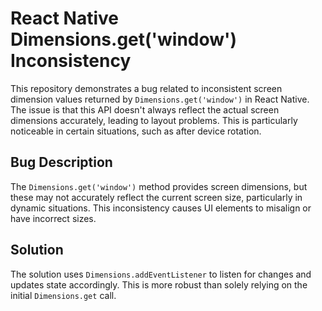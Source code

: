 # React Native Dimensions.get('window') Inconsistency

This repository demonstrates a bug related to inconsistent screen dimension values returned by `Dimensions.get('window')` in React Native.  The issue is that this API doesn't always reflect the actual screen dimensions accurately, leading to layout problems. This is particularly noticeable in certain situations, such as after device rotation.

## Bug Description

The `Dimensions.get('window')` method provides screen dimensions, but these may not accurately reflect the current screen size, particularly in dynamic situations. This inconsistency causes UI elements to misalign or have incorrect sizes.

## Solution

The solution uses `Dimensions.addEventListener` to listen for changes and updates state accordingly.  This is more robust than solely relying on the initial `Dimensions.get` call.